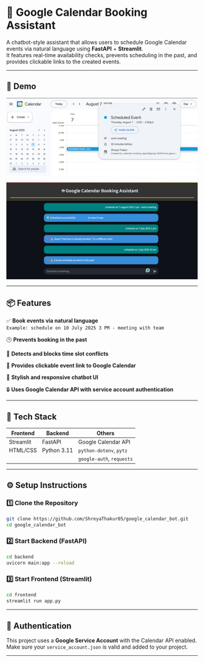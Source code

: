 # 🤖 Google Calendar Booking Assistant

A chatbot-style assistant that allows users to schedule Google Calendar events via natural language using **FastAPI** + **Streamlit**.  
It features real-time availability checks, prevents scheduling in the past, and provides clickable links to the created events.

---

## 📸 Demo

![Calendar](assets/screenshot_calendar.png)

![Assistant](assets/screenshot_calendarbot.png)

---

## 📦 Features

✅ **Book events via natural language**  
`Example: schedule on 10 July 2025 3 PM - meeting with team`

🕒 **Prevents booking in the past**

🚫 **Detects and blocks time slot conflicts**

📎 **Provides clickable event link to Google Calendar**

🎨 **Stylish and responsive chatbot UI**

🔒 **Uses Google Calendar API with service account authentication**

---

## 🧰 Tech Stack

| Frontend  | Backend | Others |
|-----------|---------|--------|
| Streamlit | FastAPI | Google Calendar API |
| HTML/CSS  | Python 3.11 | `python-dotenv`, `pytz` |
|           |          | `google-auth`, `requests` |

---

## ⚙️ Setup Instructions

### 1️⃣ Clone the Repository

```bash
git clone https://github.com/ShreyaThakur05/google_calendar_bot.git
cd google_calendar_bot
```

### 2️⃣ Start Backend (FastAPI)

```bash
cd backend
uvicorn main:app --reload
```

### 3️⃣ Start Frontend (Streamlit)

```bash
cd frontend
streamlit run app.py
```

---

## 🔐 Authentication

This project uses a **Google Service Account** with the Calendar API enabled.  
Make sure your `service_account.json` is valid and added to your project.

---
